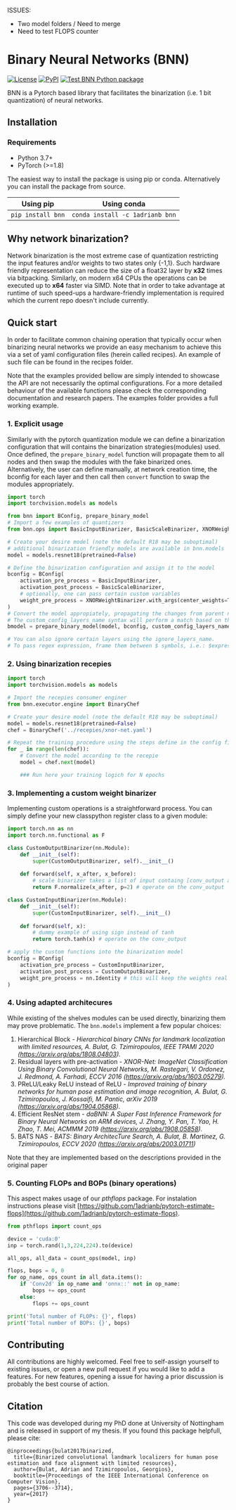 ISSUES:

- Two model folders /  Need to merge
- Need to test FLOPS counter




# Binary Neural Networks (BNN)

[![License](https://img.shields.io/badge/License-BSD%203--Clause-blue.svg)](https://opensource.org/licenses/BSD-3-Clause) [![PyPI](https://img.shields.io/pypi/v/bnn.svg?style=flat)](https://pypi.org/project/bnn/) [![Test BNN Python package](https://github.com/1adrianb/binary-networks-pytorch/actions/workflows/python-package.yml/badge.svg)](https://github.com/1adrianb/binary-networks-pytorch/actions/workflows/python-package.yml)

BNN is a Pytorch based library that facilitates the binarization (i.e. 1 bit quantization) of neural networks.

## Installation

### Requirements

* Python 3.7+
* PyTorch (>=1.8)

The easiest way to install the package is using pip or conda. Alternatively you can install the package from source.

| **Using pip**                | **Using conda**                            |
|------------------------------|--------------------------------------------|
| `pip install bnn`            | `conda install -c 1adrianb bnn`            |

## Why network binarization?

Network binarization is the most extreme case of quantization restricting the input features and/or weights to two states only {-1,1}. Such hardware friendly representation can reduce the size of a float32 layer by **x32** times via bitpacking. Similarly, on modern x64 CPUs the operations can be executed up to **x64** faster via SIMD. Note that in order to take advantage at runtime of such speed-ups a hardware-friendly implementation is required which the current repo doesn't include currently.

## Quick start

In order to facilitate common chaining operation that typically occur when binarizing neural networks we provide an easy mechanism to achieve this via a set of yaml configuration files (herein called recipes). An example of such file can be found in the recipes folder.

Note that the examples provided bellow are simply intended to showcase the API are not necessarily the optimal configurations. For a more detailed behaviour of the available functions please check the corresponding documentation and research papers. The examples folder provides a full working example.

### **1. Explicit usage**

Similarly with the pytorch quantization module we can define a binarization configuration  that will contains the binarization strategies(modules) used. Once defined, the `prepare_binary_model` function will propagate them to all nodes and then swap the modules with the fake binarized ones.
Alternatively, the user can define manually, at network creation time, the bconfig for each layer and then call then `convert` function to swap the modules appropriately.

```python
import torch
import torchvision.models as models

from bnn import BConfig, prepare_binary_model
# Import a few examples of quantizers
from bnn.ops import BasicInputBinarizer, BasicScaleBinarizer, XNORWeightBinarizer

# Create your desire model (note the default R18 may be suboptimal)
# additional binarization friendly models are available in bnn.models
model = models.resnet18(pretrained=False)

# Define the binarization configuration and assign it to the model
bconfig = BConfig(
    activation_pre_process = BasicInputBinarizer,
    activation_post_process = BasicScaleBinarizer,
    # optionally, one can pass certain custom variables
    weight_pre_process = XNORWeightBinarizer.with_args(center_weights=True)
)
# Convert the model appropiately, propagating the changes from parent node to leafs
# The custom_config_layers_name syntax will perform a match based on the layer name, setting a custom quantization function.
bmodel = prepare_binary_model(model, bconfig, custom_config_layers_name=['conv1' : BConfig()])

# You can also ignore certain layers using the ignore_layers_name. 
# To pass regex expression, frame them between $ symbols, i.e.: $expression$.

```

### **2. Using binarization recepies**

```python
import torch
import torchvision.models as models

# Import the recepies consumer enginer
from bnn.executor.engine import BinaryChef

# Create your desire model (note the default R18 may be suboptimal)
model = models.resnet18(pretrained=False)
chef = BinaryChef('../recepies/xnor-net.yaml')

# Repeat the training procedure using the steps define in the config file
for _ in range(len(chef)):
    # Convert the model according to the recepie
    model = chef.next(model)

    ### Run here your training logich for N epochs
```

### **3. Implementing a custom weight binarizer**

Implementing custom operations is a straightforward process. You can simply define your new classpython register class to a given module:

```python
import torch.nn as nn
import torch.nn.functional as F

class CustomOutputBinarizer(nn.Module):
    def __init__(self):
        super(CustomOutputBinarizer, self).__init__()
        
    def forward(self, x_after, x_before):
        # scale binarizer takes a list of input containg [conv_output and conv_input]
        return F.normalize(x_after, p=2) # operate on the conv_output

class CustomInputBinarizer(nn.Module):
    def __init__(self):
        super(CustomInputBinarizer, self).__init__()
        
    def forward(self, x):
        # dummy example of using sign instead of tanh
        return torch.tanh(x) # operate on the conv_output

# apply the custom functions into the binarization model
bconfig = BConfig(
    activation_pre_process = CustomInputBinarizer,
    activation_post_process = CustomOutputBinarizer,
    weight_pre_process = nn.Identity # this will keep the weights real
)

```

### **4. Using adapted architecures**

While existing of the shelves modules can be used directly, binarizing them may prove problematic.
The `bnn.models` implement a few popular choices:

  1. Hierarchical Block - *Hierarchical binary CNNs for landmark localization with limited resources, A. Bulat, G. Tzimiropoulos, IEEE TPAMI 2020 (<https://arxiv.org/abs/1808.04803>).*
  2. Residual layers with pre-activation - *XNOR-Net: ImageNet Classification Using Binary Convolutional Neural Networks, M. Rastegari, V. Ordonez, J. Redmond, A. Farhadi, ECCV 2016 (<https://arxiv.org/abs/1603.05279>).*
  3. PReLU/Leaky ReLU instead of ReLU - *Improved training of binary networks for human pose estimation and image recognition, A. Bulat, G. Tzimiropoulos, J. Kossaifi, M. Pantic, arXiv 2019 (<https://arxiv.org/abs/1904.05868>).*
  4. Efficient ResNet stem - *daBNN: A Super Fast Inference Framework for Binary Neural Networks on ARM devices, J. Zhang, Y. Pan, T. Yao, H. Zhao, T. Mei, ACMMM 2019 (<https://arxiv.org/abs/1908.05858>).*
  5. BATS NAS - *BATS: Binary ArchitecTure Search, A. Bulat, B. Martinez, G. Tzimiropoulos, ECCV 2020 (<https://arxiv.org/abs/2003.01711>)*

Note that they are implemented based on the descriptions provided in the original paper

### **5. Counting FLOPs and BOPs (binary operations)**

This aspect makes usage of our _pthflops_ package. For instalation instructions please visit [https://github.com/1adrianb/pytorch-estimate-flops](https://github.com/1adrianb/pytorch-estimate-flops).

```python
from pthflops import count_ops

device = 'cuda:0'
inp = torch.rand(1,3,224,224).to(device)

all_ops, all_data = count_ops(model, inp)

flops, bops = 0, 0
for op_name, ops_count in all_data.items():
    if 'Conv2d' in op_name and 'onnx::' not in op_name:
        bops += ops_count
    else:
        flops += ops_count

print('Total number of FLOPs: {}', flops)
print('Total number of BOPs: {}', bops)

```

## Contributing

All contributions are highly welcomed. Feel free to self-assign yourself to existing issues, or open a new pull request if you would like to add a features. For new features, opening a issue for having a prior discussion is probably the best course of action.

## Citation

This code was developed during my PhD done at University of Nottingham and is released in support of my thesis.
If you found this package helpfull, please cite:

```lang-latex
@inproceedings{bulat2017binarized,
  title={Binarized convolutional landmark localizers for human pose estimation and face alignment with limited resources},
  author={Bulat, Adrian and Tzimiropoulos, Georgios},
  booktitle={Proceedings of the IEEE International Conference on Computer Vision},
  pages={3706--3714},
  year={2017}
}
```
